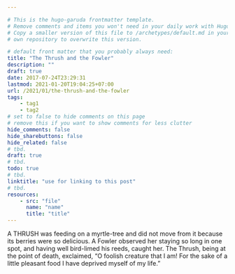 ```yaml
---

# This is the hugo-garuda frontmatter template.
# Remove comments and items you won't need in your daily work with Hugo.
# Copy a smaller version of this file to /archetypes/default.md in your
# own repository to overwrite this version.

# default front matter that you probably always need:
title: "The Thrush and the Fowler"
description: ""
draft: true
date: 2017-07-24T23:29:31
lastmod: 2021-01-20T19:04:25+07:00
url: /2021/01/the-thrush-and-the-fowler
tags:
    - tag1
    - tag2
# set to false to hide comments on this page
# remove this if you want to show comments for less clutter
hide_comments: false
hide_sharebuttons: false
hide_related: false
# tbd.
draft: true
# tbd.
todo: true
# tbd.
linktitle: "use for linking to this post"
# tbd.
resources:
    - src: "file"
      name: "name"
      title: "title"
---
```

A THRUSH was feeding on a myrtle-tree and did not move from it because its berries were so delicious. A Fowler observed her staying so long in one spot, and having well bird-limed his reeds, caught her. The Thrush, being at the point of death, exclaimed, “O foolish creature that I am! For the sake of a little pleasant food I have deprived myself of my life.”
